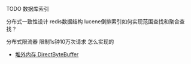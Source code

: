 TODO
数据库索引

分布式一致性设计
redis数据结构
lucene倒排索引如何实现范围查找和聚合查找？

分布式限流器 限制1s钟10万次请求 怎么实现的

- [堆外内存 DirectByteBuffer](https://www.jianshu.com/p/007052ee3773)